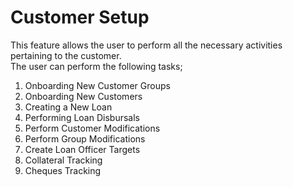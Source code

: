 # Customer Setup
This feature allows the user to perform all the necessary activities pertaining to the customer.<br>
The user can perform the following tasks;<br>
1. Onboarding New Customer Groups
1. Onboarding New Customers 
2. Creating a New Loan
3. Performing Loan Disbursals
4. Perform Customer Modifications
5. Perform Group Modifications
6. Create Loan Officer Targets
7.  Collateral Tracking
8.  Cheques Tracking